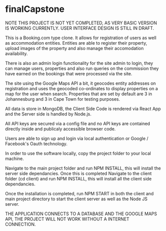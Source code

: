 # finalCapstone

NOTE THIS PROJECT IS NOT YET COMPLETED, AS VERY BASIC VERSION IS WORKING CURRENTLY. USER INTERFACE DESIGN IS STILL IN DRAFT.

This is a Booking.com type clone. It allows for registration of users as well as accommodation entities. Entities are able
to register their property, upload images of the property and also manage their accomodation availability.

There is also an admin login functionality for the site admin to login, they can manage users, properties and also run queries
on the commission they have earned on the bookings that were processed via the site.

The site using the Google Maps API a bit, it geocodes entity addresses on registration and uses the geocoded co-ordinates to
display properties on a map for the user when search. Properties that are set by default are 3 in Johannesburg and 3 in Cape
Town for testing purposes.

All data is store in MongoDB, the Client Side Code is rendered via React App and the Server side is handled by Node.js.

All API keys are secured via a config file and no API keys are contained directly inside and publicaly accessible browser code.

Users are able to sign up and login via local authentication or Google / Facebook's Oauth technology.

In order to use the software locally, copy the project folder to your local machine.

Navigate to the main project folder and run NPM INSTALL, this will install the server side dependancies. Once this is completed
Navigate to the client folder (cd client) and run NPM INSTALL, this will install all the client side dependancies.

Once the installation is completed, run NPM START in both the client and main project directory to start the client server as 
well as the Node JS server.

THE APPLICATION CONNECTS TO A DATABASE AND THE GOOGLE MAPS API, THE PROJECT WILL NOT WORK WITHOUT A INTERNET CONNECTION.

